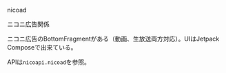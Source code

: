nicoad

ニコニ広告関係

ニコニ広告のBottomFragmentがある（動画、生放送両方対応）。UIはJetpack Composeで出来ている。

APIは`nicoapi.nicoad`を参照。